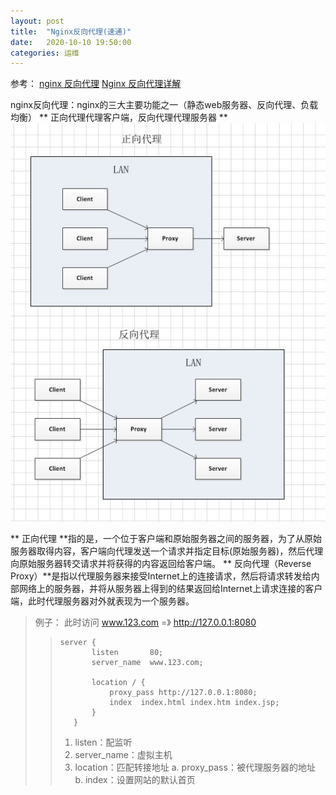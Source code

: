```yaml
---
layout: post
title:  "Nginx反向代理(速通)"
date:   2020-10-10 19:50:00
categories: 运维
---
```


参考：
[nginx 反向代理]
[Nginx 反向代理详解]


nginx反向代理：nginx的三大主要功能之一（静态web服务器、反向代理、负载均衡）
** 正向代理代理客户端，反向代理代理服务器 **
![avatar](/assets/images/study/Nginx.jpg)

** 正向代理 **指的是，一个位于客户端和原始服务器之间的服务器，为了从原始服务器取得内容，客户端向代理发送一个请求并指定目标(原始服务器)，然后代理向原始服务器转交请求并将获得的内容返回给客户端。
** 反向代理（Reverse Proxy）**是指以代理服务器来接受Internet上的连接请求，然后将请求转发给内部网络上的服务器，并将从服务器上得到的结果返回给Internet上请求连接的客户端，此时代理服务器对外就表现为一个服务器。


>例子：
>此时访问 www.123.com =》 http://127.0.0.1:8080
>>```shell
>>server {
>>        listen       80;
>>        server_name  www.123.com;
>>
>>        location / {
>>            proxy_pass http://127.0.0.1:8080;
>>            index  index.html index.htm index.jsp;
>>        }
>>    }
>>```
>>	1. listen：配监听
>>	2. server_name：虚拟主机
>>	3. location：匹配转接地址
>		a. proxy_pass：被代理服务器的地址
>		b. index：设置网站的默认首页
>


[nginx 反向代理]:https://www.cnblogs.com/ysocean/p/9392908.html#_label1
[Nginx 反向代理详解]:https://juejin.im/entry/6844903446504554504
